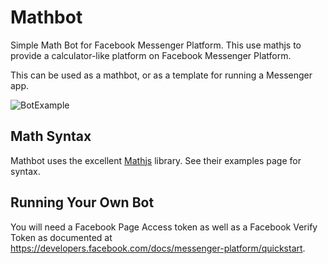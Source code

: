 Mathbot
=============
Simple Math Bot for Facebook Messenger Platform. This use mathjs to provide a calculator-like platform on Facebook Messenger Platform.

This can be used as a mathbot, or as a template for running a Messenger app.

![BotExample](https://raw.github.com/bscan/Mathbot/master/Mathbot.gif)


Math Syntax
-------
Mathbot uses the excellent [Mathjs](http://mathjs.org/) library. See their examples page for syntax.


Running Your Own Bot
-------
You will need a Facebook Page Access token as well as a Facebook Verify Token as documented at https://developers.facebook.com/docs/messenger-platform/quickstart.

